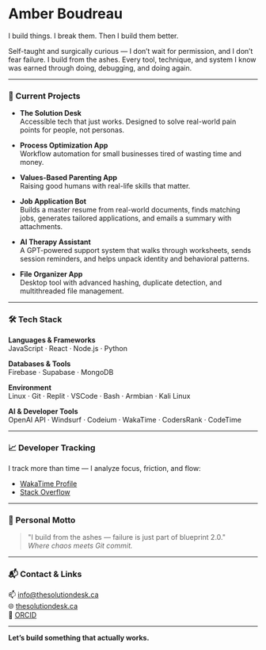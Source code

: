 # Amber Boudreau

I build things. I break them. Then I build them better.

Self-taught and surgically curious — I don’t wait for permission, and I don’t fear failure. I build from the ashes. Every tool, technique, and system I know was earned through doing, debugging, and doing again.

---

### 🔧 Current Projects

- **The Solution Desk**  
  Accessible tech that just works. Designed to solve real-world pain points for people, not personas.

- **Process Optimization App**  
  Workflow automation for small businesses tired of wasting time and money.

- **Values-Based Parenting App**  
  Raising good humans with real-life skills that matter.

- **Job Application Bot**  
  Builds a master resume from real-world documents, finds matching jobs, generates tailored applications, and emails a summary with attachments.

- **AI Therapy Assistant**  
  A GPT-powered support system that walks through worksheets, sends session reminders, and helps unpack identity and behavioral patterns.

- **File Organizer App**  
  Desktop tool with advanced hashing, duplicate detection, and multithreaded file management.

---

### 🛠 Tech Stack

**Languages & Frameworks**  
JavaScript · React · Node.js · Python

**Databases & Tools**  
Firebase · Supabase · MongoDB

**Environment**  
Linux · Git · Replit · VSCode · Bash · Armbian · Kali Linux

**AI & Developer Tools**  
OpenAI API · Windsurf · Codeium · WakaTime · CodersRank · CodeTime

---

### 📈 Developer Tracking

I track more than time — I analyze focus, friction, and flow:
- [WakaTime Profile](https://wakatime.com/@aboudreau87)
- [Stack Overflow](https://stackoverflow.com/users/30355852/amber)

---

### 🧠 Personal Motto

> "I build from the ashes — failure is just part of blueprint 2.0."  
> *Where chaos meets Git commit.*

---

### 📬 Contact & Links

📫 [info@thesolutiondesk.ca](mailto:info@thesolutiondesk.ca)  
🌐 [thesolutiondesk.ca](https://thesolutiondesk.ca)  
🧬 [ORCID](https://orcid.org/0009-0002-1765-437X)

---

**Let’s build something that actually works.**
